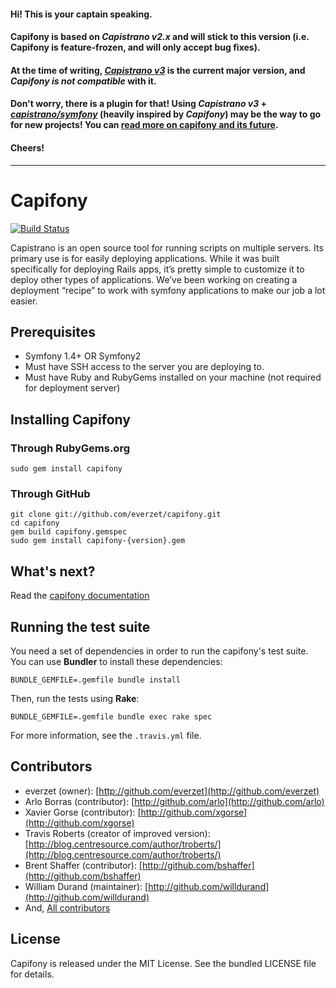 #### Hi! This is your captain speaking.

#### **Capifony** is based on *Capistrano v2.x* and will stick to this version (i.e. Capifony is feature-frozen, and will only accept bug fixes).

#### At the time of writing, [*Capistrano v3*](http://capistranorb.com/) is the current major version, and *Capifony is not compatible* with it.

#### Don't worry, there is a plugin for that! Using *Capistrano v3* + [*capistrano/symfony*](https://github.com/capistrano/symfony) (heavily inspired by *Capifony*) may be the way to go for new projects! You can [read more on capifony and its future](williamdurand.fr/2015/04/11/on-capifony-and-its-future/).

#### Cheers!

---

Capifony
========

[![Build Status](https://secure.travis-ci.org/everzet/capifony.png?branch=master)](http://travis-ci.org/everzet/capifony)

Capistrano is an open source tool for running scripts on multiple servers.
Its primary use is for easily deploying applications. While it was built
specifically for deploying Rails apps, it’s pretty simple to customize it
to deploy other types of applications. We’ve been working on creating a
deployment “recipe” to work with symfony applications to make our job a
lot easier.


## Prerequisites ##

- Symfony 1.4+ OR Symfony2
- Must have SSH access to the server you are deploying to.
- Must have Ruby and RubyGems installed on your machine (not required
  for deployment server)


## Installing Capifony ##

### Through RubyGems.org ###

	sudo gem install capifony

### Through GitHub ###

	git clone git://github.com/everzet/capifony.git
	cd capifony
	gem build capifony.gemspec
	sudo gem install capifony-{version}.gem


## What's next? ##

Read the [capifony documentation](http://capifony.org/)

## Running the test suite ##

You need a set of dependencies in order to run the capifony's test suite.
You can use **Bundler** to install these dependencies:

    BUNDLE_GEMFILE=.gemfile bundle install

Then, run the tests using **Rake**:

    BUNDLE_GEMFILE=.gemfile bundle exec rake spec

For more information, see the `.travis.yml` file.


## Contributors ##

* everzet (owner): [http://github.com/everzet](http://github.com/everzet)
* Arlo Borras (contributor): [http://github.com/arlo](http://github.com/arlo)
* Xavier Gorse (contributor): [http://github.com/xgorse](http://github.com/xgorse)
* Travis Roberts (creator of improved version): [http://blog.centresource.com/author/troberts/](http://blog.centresource.com/author/troberts/)
* Brent Shaffer (contributor): [http://github.com/bshaffer](http://github.com/bshaffer)
* William Durand (maintainer): [http://github.com/willdurand](http://github.com/willdurand)
* And, [All contributors](https://github.com/everzet/capifony/contributors)


## License ##

Capifony is released under the MIT License. See the bundled LICENSE file for details.

